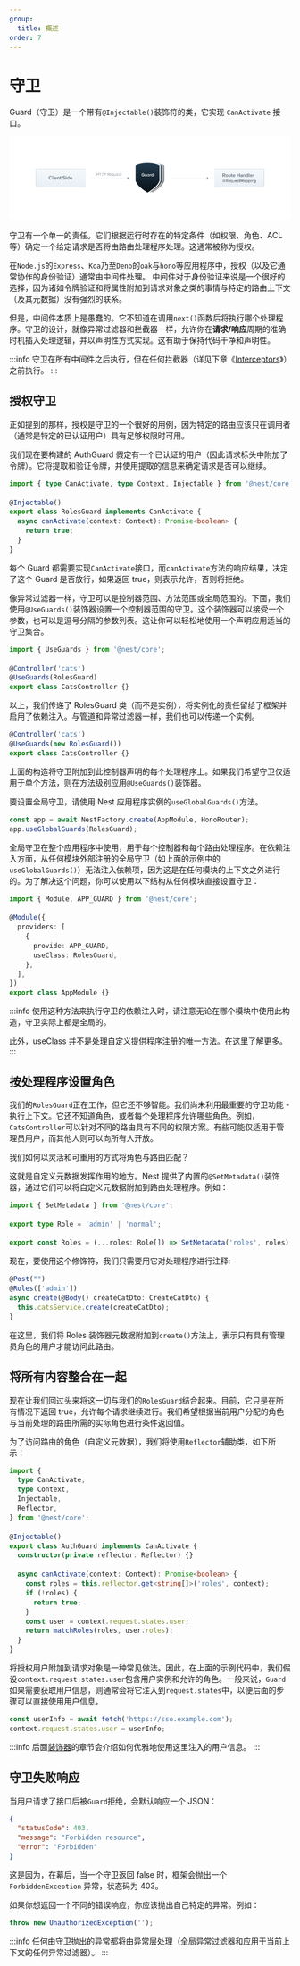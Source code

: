 ```yaml
---
group:
  title: 概述
order: 7
---
```


# 守卫

Guard（守卫）是一个带有`@Injectable()`装饰符的类，它实现 `CanActivate` 接口。

![image.png](./images/guards.png)

守卫有一个单一的责任。它们根据运行时存在的特定条件（如权限、角色、ACL 等）确定一个给定请求是否将由路由处理程序处理。这通常被称为授权。

在`Node.js`的`Express`、`Koa`乃至`Deno`的`oak`与`hono`等应用程序中，授权（以及它通常协作的身份验证）通常由中间件处理。
中间件对于身份验证来说是一个很好的选择，因为诸如令牌验证和将属性附加到请求对象之类的事情与特定的路由上下文（及其元数据）没有强烈的联系。

但是，中间件本质上是愚蠢的。它不知道在调用`next()`函数后将执行哪个处理程序。守卫的设计，就像异常过滤器和拦截器一样，允许你在**请求/响应**周期的准确时机插入处理逻辑，并以声明性方式实现。这有助于保持代码干净和声明性。

:::info
守卫在所有中间件之后执行，但在任何拦截器（详见下章《[Interceptors](./08_interceptors.md)》）之前执行。
:::

## 授权守卫

正如提到的那样，授权是守卫的一个很好的用例，因为特定的路由应该只在调用者（通常是特定的已认证用户）具有足够权限时可用。

我们现在要构建的 AuthGuard 假定有一个已认证的用户（因此请求标头中附加了令牌）。它将提取和验证令牌，并使用提取的信息来确定请求是否可以继续。

```typescript
import { type CanActivate, type Context, Injectable } from '@nest/core';

@Injectable()
export class RolesGuard implements CanActivate {
  async canActivate(context: Context): Promise<boolean> {
    return true;
  }
}
```

每个 Guard 都需要实现`CanActivate`接口，而`canActivate`方法的响应结果，决定了这个 Guard 是否放行，如果返回 true，则表示允许，否则将拒绝。

像异常过滤器一样，守卫可以是控制器范围、方法范围或全局范围的。下面，我们使用`@UseGuards()`装饰器设置一个控制器范围的守卫。这个装饰器可以接受一个参数，也可以是逗号分隔的参数列表。这让你可以轻松地使用一个声明应用适当的守卫集合。

```typescript
import { UseGuards } from '@nest/core';

@Controller('cats')
@UseGuards(RolesGuard)
export class CatsController {}
```

以上，我们传递了 RolesGuard 类（而不是实例），将实例化的责任留给了框架并启用了依赖注入。与管道和异常过滤器一样，我们也可以传递一个实例。

```typescript
@Controller('cats')
@UseGuards(new RolesGuard())
export class CatsController {}
```

上面的构造将守卫附加到此控制器声明的每个处理程序上。如果我们希望守卫仅适用于单个方法，则在方法级别应用`@UseGuards()`装饰器。

要设置全局守卫，请使用 Nest 应用程序实例的`useGlobalGuards()`方法。

```typescript
const app = await NestFactory.create(AppModule, HonoRouter);
app.useGlobalGuards(RolesGuard);
```

全局守卫在整个应用程序中使用，用于每个控制器和每个路由处理程序。在依赖注入方面，从任何模块外部注册的全局守卫（如上面的示例中的`useGlobalGuards()`）无法注入依赖项，因为这是在任何模块的上下文之外进行的。为了解决这个问题，你可以使用以下结构从任何模块直接设置守卫：

```typescript
import { Module, APP_GUARD } from '@nest/core';

@Module({
  providers: [
    {
      provide: APP_GUARD,
      useClass: RolesGuard,
    },
  ],
})
export class AppModule {}
```

:::info
使用这种方法来执行守卫的依赖注入时，请注意无论在哪个模块中使用此构造，守卫实际上都是全局的。

此外，useClass 并不是处理自定义提供程序注册的唯一方法。在[这里](./11_custom_provider.md)了解更多。
:::

## 按处理程序设置角色

我们的`RolesGuard`正在工作，但它还不够智能。我们尚未利用最重要的守卫功能 - 执行上下文。它还不知道角色，或者每个处理程序允许哪些角色。例如，`CatsController`可以针对不同的路由具有不同的权限方案。有些可能仅适用于管理员用户，而其他人则可以向所有人开放。

我们如何以灵活和可重用的方式将角色与路由匹配？

这就是自定义元数据发挥作用的地方。Nest 提供了内置的`@SetMetadata()`装饰器，通过它们可以将自定义元数据附加到路由处理程序。例如：

```typescript
import { SetMetadata } from '@nest/core';

export type Role = 'admin' | 'normal';

export const Roles = (...roles: Role[]) => SetMetadata('roles', roles);
```

现在，要使用这个修饰符，我们只需要用它对处理程序进行注释:

```typescript
@Post("")
@Roles(['admin'])
async create(@Body() createCatDto: CreateCatDto) {
  this.catsService.create(createCatDto);
}
```

在这里，我们将 Roles 装饰器元数据附加到`create()`方法上，表示只有具有管理员角色的用户才能访问此路由。

## 将所有内容整合在一起

现在让我们回过头来将这一切与我们的`RolesGuard`结合起来。目前，它只是在所有情况下返回 true，允许每个请求继续进行。我们希望根据当前用户分配的角色与当前处理的路由所需的实际角色进行条件返回值。

为了访问路由的角色（自定义元数据），我们将使用`Reflector`辅助类，如下所示：

```typescript
import {
  type CanActivate,
  type Context,
  Injectable,
  Reflector,
} from '@nest/core';

@Injectable()
export class AuthGuard implements CanActivate {
  constructor(private reflector: Reflector) {}

  async canActivate(context: Context): Promise<boolean> {
    const roles = this.reflector.get<string[]>('roles', context);
    if (!roles) {
      return true;
    }
    const user = context.request.states.user;
    return matchRoles(roles, user.roles);
  }
}
```

将授权用户附加到请求对象是一种常见做法。因此，在上面的示例代码中，我们假设`context.request.states.user`包含用户实例和允许的角色。一般来说，`Guard`如果需要获取用户信息，则通常会将它注入到`request.states`中，以便后面的步骤可以直接使用用户信息。

```typescript
const userInfo = await fetch('https://sso.example.com');
context.request.states.user = userInfo;
```

:::info
后面[装饰器](./09_decorators.md)的章节会介绍如何优雅地使用这里注入的用户信息。
:::

## 守卫失败响应

当用户请求了接口后被`Guard`拒绝，会默认响应一个 JSON：

```json
{
  "statusCode": 403,
  "message": "Forbidden resource",
  "error": "Forbidden"
}
```

这是因为，在幕后，当一个守卫返回 false 时，框架会抛出一个 `ForbiddenException` 异常，状态码为 403。

如果你想返回一个不同的错误响应，你应该抛出自己特定的异常。例如：

```typescript
throw new UnauthorizedException('');
```

:::info
任何由守卫抛出的异常都将由异常层处理（全局异常过滤器和应用于当前上下文的任何异常过滤器）。
:::
